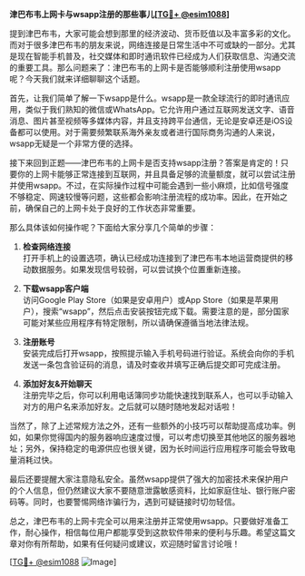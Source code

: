 **津巴布韦上网卡与wsapp注册的那些事儿[[TG💪+ @esim1088](https://t.me/s/esim1088)]**

提到津巴布韦，大家可能会想到那里的经济波动、货币贬值以及丰富多彩的文化。而对于很多津巴布韦的朋友来说，网络连接是日常生活中不可或缺的一部分。尤其是现在智能手机普及，社交媒体和即时通讯软件已经成为人们获取信息、沟通交流的重要工具。那么问题来了：津巴布韦的上网卡是否能够顺利注册使用wsapp呢？今天我们就来详细聊聊这个话题。

首先，让我们简单了解一下wsapp是什么。wsapp是一款全球流行的即时通讯应用，类似于我们熟知的微信或WhatsApp。它允许用户通过互联网发送文字、语音消息、图片甚至视频等多媒体内容，并且支持跨平台通信，无论是安卓还是iOS设备都可以使用。对于需要频繁联系海外亲友或者进行国际商务沟通的人来说，wsapp无疑是一个非常方便的选择。

接下来回到正题——津巴布韦的上网卡是否支持wsapp注册？答案是肯定的！只要你的上网卡能够正常连接到互联网，并且具备足够的流量额度，就可以尝试注册并使用wsapp。不过，在实际操作过程中可能会遇到一些小麻烦，比如信号强度不够稳定、网速较慢等问题，这些都会影响注册流程的成功率。因此，在开始之前，确保自己的上网卡处于良好的工作状态非常重要。

那么具体该如何操作呢？下面给大家分享几个简单的步骤：

1. **检查网络连接**  
   打开手机上的设置选项，确认已经成功连接到了津巴布韦本地运营商提供的移动数据服务。如果发现信号较弱，可以尝试换个位置重新连接。

2. **下载wsapp客户端**  
   访问Google Play Store（如果是安卓用户）或App Store（如果是苹果用户），搜索“wsapp”，然后点击安装按钮完成下载。需要注意的是，部分国家可能对某些应用程序有特定限制，所以请确保遵循当地法律法规。

3. **注册账号**  
   安装完成后打开wsapp，按照提示输入手机号码进行验证。系统会向你的手机发送一条包含验证码的消息，请及时查收并填写正确后提交即可完成注册。

4. **添加好友&开始聊天**  
   注册完毕之后，你可以利用电话簿同步功能快速找到联系人，也可以手动输入对方的用户名来添加好友。之后就可以随时随地发起对话啦！

当然了，除了上述常规方法之外，还有一些额外的小技巧可以帮助提高成功率。例如，如果你觉得国内的服务器响应速度过慢，可以考虑切换至其他地区的服务器地址；另外，保持稳定的电源供应也很关键，因为长时间运行应用程序可能会导致电量消耗过快。

最后还要提醒大家注意隐私安全。虽然wsapp提供了强大的加密技术来保护用户的个人信息，但仍然建议大家不要随意泄露敏感资料，比如家庭住址、银行账户密码等。同时，也要警惕网络诈骗行为，遇到可疑链接时切勿轻信。

总之，津巴布韦的上网卡完全可以用来注册并正常使用wsapp。只要做好准备工作，耐心操作，相信每位用户都能享受到这款软件带来的便利与乐趣。希望这篇文章对你有所帮助，如果有任何疑问或建议，欢迎随时留言讨论哦！

[[TG💪+ @esim1088](https://t.me/s/esim1088) ![Image](https://i.postimg.cc/4NQfJmqS/Snipaste-2025-05-13-00-14-12.png)]